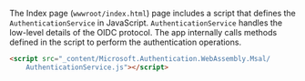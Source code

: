The Index page (`wwwroot/index.html`) page includes a script that defines the `AuthenticationService` in JavaScript. `AuthenticationService` handles the low-level details of the OIDC protocol. The app internally calls methods defined in the script to perform the authentication operations.

```html
<script src="_content/Microsoft.Authentication.WebAssembly.Msal/
    AuthenticationService.js"></script>
```
